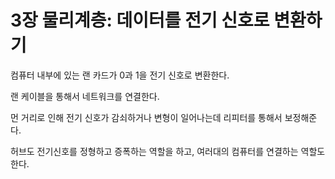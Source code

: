 # 3장 물리계층: 데이터를 전기 신호로 변환하기

컴퓨터 내부에 있는 랜 카드가 0과 1을 전기 신호로 변환한다.

랜 케이블을 통해서 네트워크를 연결한다.

먼 거리로 인해 전기 신호가 감쇠하거나 변형이 일어나는데 리피터를 통해서 보정해준다.

허브도 전기신호를 정형하고 증폭하는 역할을 하고, 여러대의 컴퓨터를 연결하는 역할도 한다.
